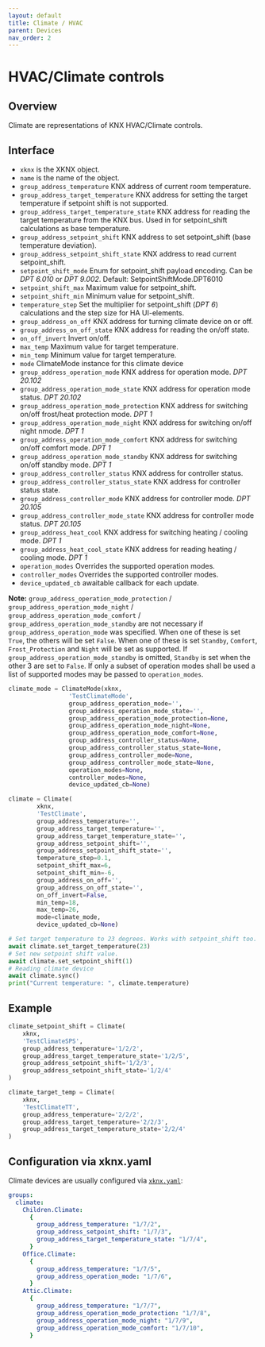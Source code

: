 ```yaml
---
layout: default
title: Climate / HVAC
parent: Devices
nav_order: 2
---
```


# [](#header-1)HVAC/Climate controls

## [](#header-2)Overview

Climate are representations of KNX HVAC/Climate controls.

## [](#header-2)Interface

- `xknx` is the XKNX object.
- `name` is the name of the object.
- `group_address_temperature` KNX address of current room temperature.
- `group_address_target_temperature` KNX address for setting the target temperature if setpoint shift is not supported.
- `group_address_target_temperature_state` KNX address for reading the target temperature from the KNX bus. Used in for setpoint_shift calculations as base temperature.
- `group_address_setpoint_shift` KNX address to set setpoint_shift (base temperature deviation).
- `group_address_setpoint_shift_state` KNX address to read current setpoint_shift.
- `setpoint_shift_mode` Enum for setpoint_shift payload encoding. Can be *DPT 6.010* or *DPT 9.002*. Default: SetpointShiftMode.DPT6010
- `setpoint_shift_max` Maximum value for setpoint_shift.
- `setpoint_shift_min` Minimum value for setpoint_shift.
- `temperature_step` Set the multiplier for setpoint_shift (*DPT 6*) calculations and the step size for HA UI-elements.
- `group_address_on_off` KNX address for turning climate device on or off.
- `group_address_on_off_state` KNX address for reading the on/off state.
- `on_off_invert` Invert on/off.
- `max_temp` Maximum value for target temperature.
- `min_temp` Minimum value for target temperature.
- `mode` ClimateMode instance for this climate device
- `group_address_operation_mode` KNX address for operation mode. *DPT 20.102*
- `group_address_operation_mode_state` KNX address for operation mode status. *DPT 20.102*
- `group_address_operation_mode_protection` KNX address for switching on/off frost/heat protection mode. *DPT 1*
- `group_address_operation_mode_night` KNX address for switching on/off night nmode. *DPT 1*
- `group_address_operation_mode_comfort` KNX address for switching on/off comfort mode. *DPT 1*
- `group_address_operation_mode_standby` KNX address for switching on/off standby mode. *DPT 1*
- `group_address_controller_status` KNX address for controller status.
- `group_address_controller_status_state` KNX address for controller status state.
- `group_address_controller_mode` KNX address for controller mode. *DPT 20.105*
- `group_address_controller_mode_state` KNX address for controller mode status. *DPT 20.105*
- `group_address_heat_cool` KNX address for switching heating / cooling mode. *DPT 1*
- `group_address_heat_cool_state` KNX address for reading heating / cooling mode. *DPT 1*
- `operation_modes` Overrides the supported operation modes.
- `controller_modes` Overrides the supported controller modes.
- `device_updated_cb` awaitable callback for each update.

**Note:** `group_address_operation_mode_protection` / `group_address_operation_mode_night` / `group_address_operation_mode_comfort` / `group_address_operation_mode_standby` are not necessary if `group_address_operation_mode` was specified. When one of these is set `True`, the others will be set `False`. When one of these is set `Standby`, `Comfort`, `Frost_Protection` and `Night` will be set as supported. If `group_address_operation_mode_standby` is omitted, `Standby` is set when the other 3 are set to `False`.
If only a subset of operation modes shall be used a list of supported modes may be passed to `operation_modes`.

```python
climate_mode = ClimateMode(xknx,
                 'TestClimateMode',
                 group_address_operation_mode='',
                 group_address_operation_mode_state='',
                 group_address_operation_mode_protection=None,
                 group_address_operation_mode_night=None,
                 group_address_operation_mode_comfort=None,
                 group_address_controller_status=None,
                 group_address_controller_status_state=None,
                 group_address_controller_mode=None,
                 group_address_controller_mode_state=None,
                 operation_modes=None,
                 controller_modes=None,
                 device_updated_cb=None)

climate = Climate(
        xknx,
        'TestClimate',
        group_address_temperature='',
        group_address_target_temperature='',
        group_address_target_temperature_state='',
        group_address_setpoint_shift='',
        group_address_setpoint_shift_state='',
        temperature_step=0.1,
        setpoint_shift_max=6,
        setpoint_shift_min=-6,
        group_address_on_off='',
        group_address_on_off_state='',
        on_off_invert=False,
        min_temp=18,
        max_temp=26,
        mode=climate_mode,
        device_updated_cb=None)

# Set target temperature to 23 degrees. Works with setpoint_shift too.
await climate.set_target_temperature(23)
# Set new setpoint shift value.
await climate.set_setpoint_shift(1)
# Reading climate device
await climate.sync()
print("Current temperature: ", climate.temperature)
```

## [](#header-2)Example

```python
climate_setpoint_shift = Climate(
    xknx,
    'TestClimateSPS',
    group_address_temperature='1/2/2',
    group_address_target_temperature_state='1/2/5',
    group_address_setpoint_shift='1/2/3',
    group_address_setpoint_shift_state='1/2/4'
)

climate_target_temp = Climate(
    xknx,
    'TestClimateTT',
    group_address_temperature='2/2/2',
    group_address_target_temperature='2/2/3',
    group_address_target_temperature_state='2/2/4'
)
```

## [](#header-2)Configuration via **xknx.yaml**

Climate devices are usually configured via [`xknx.yaml`](/configuration):

```yaml
groups:
  climate:
    Children.Climate:
      {
        group_address_temperature: "1/7/2",
        group_address_setpoint_shift: "1/7/3",
        group_address_target_temperature_state: "1/7/4",
      }
    Office.Climate:
      {
        group_address_temperature: "1/7/5",
        group_address_operation_mode: "1/7/6",
      }
    Attic.Climate:
      {
        group_address_temperature: "1/7/7",
        group_address_operation_mode_protection: "1/7/8",
        group_address_operation_mode_night: "1/7/9",
        group_address_operation_mode_comfort: "1/7/10",
      }
```
